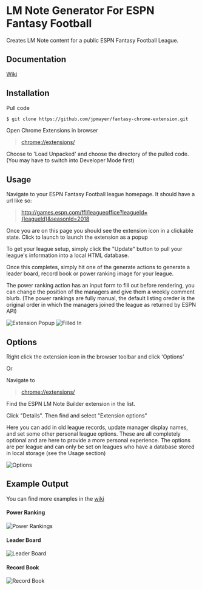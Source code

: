 # LM Note Generator For ESPN Fantasy Football
Creates LM Note content for a public ESPN Fantasy Football League.

## Documentation

[Wiki](https://github.com/jpmayer/fantasy-chrome-extension/wiki)

## Installation

Pull code

```sh
$ git clone https://github.com/jpmayer/fantasy-chrome-extension.git
```

Open Chrome Extensions in browser

> [chrome://extensions/](chrome://extensions/)

Choose to 'Load Unpacked' and choose the directory of the pulled code. (You may have to switch into Developer Mode first)

## Usage

Navigate to your ESPN Fantasy Football league homepage. It should have a url like so:

> http://games.espn.com/ffl/leagueoffice?leagueId={leagueId}&seasonId=2018

Once you are on this page you should see the extension icon in a clickable state. Click to launch to launch the extension as a popup

To get your league setup, simply click the "Update" button to pull your league's information into a local HTML database.

Once this completes, simply hit one of the generate actions to generate a leader board, record book or power ranking image for your league.

The power ranking action has an input form to fill out before rendering, you can change the position of the managers and give them a weekly comment blurb. (The power rankings are fully manual, the default listing oreder is the original order in which the managers joined the league as returned by ESPN API)

![Extension Popup](https://i.imgur.com/MwYjdeo.png) ![Filled In](https://i.imgur.com/o23FTDe.png)


## Options

Right click the extension icon in the browser toolbar and click 'Options'

Or

Navigate to

> [chrome://extensions/](chrome://extensions/)

Find the ESPN LM Note Builder extension in the list.

Click "Details". Then find and select "Extension options"

Here you can add in old league records, update manager display names, and set some other personal league options. These are all completely optional and are here to provide a more personal experience. The options are per league and can only be set on leagues who have a database stored in local storage (see the Usage section)

![Options](https://i.imgur.com/u47UAUU.png)


## Example Output

You can find more examples in the [wiki](https://github.com/jpmayer/fantasy-chrome-extension/wiki/Example-Gallery)

#### ****Power Ranking****

![Power Rankings](https://i.imgur.com/k1CSiCb.png)

#### ****Leader Board****

![Leader Board](https://i.imgur.com/lL5wIC6.png)

#### ****Record Book****

![Record Book](https://i.imgur.com/npV6jW5.png)
